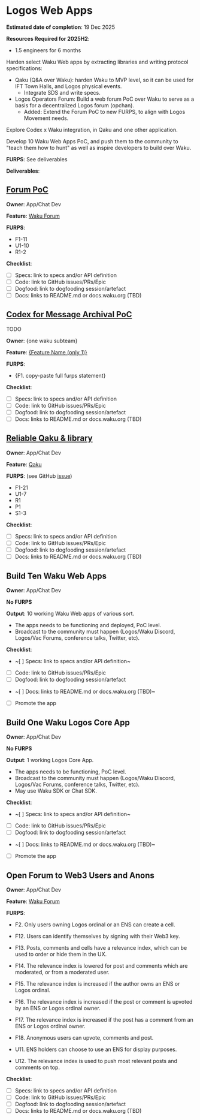 # Logos Web Apps

**Estimated date of completion**: 19 Dec 2025

**Resources Required for 2025H2**:
- 1.5 engineers for 6 months

Harden select Waku Web apps by extracting libraries and writing protocol specifications:

- Qaku (Q&A over Waku): harden Waku to MVP level, so it can be used for IFT Town Halls, and Logos physical events.
  - Integrate SDS and write specs. 
- Logos Operators Forum: Build a web forum PoC over Waku to serve as a basis for a decentralized Logos forum (opchan).
  - Added: Extend the Forum PoC to new FURPS, to align with Logos Movement needs.

Explore Codex x Waku integration, in Qaku and one other application.

Develop 10 Waku Web Apps PoC, and push them to the community to "teach them how to hunt" as well as inspire developers
to build over Waku.

**FURPS**: See deliverables

**Deliverables**:  

## [Forum PoC](https://github.com/waku-org/pm/issues/292) 

**Owner**: App/Chat Dev

**Feature**: [Waku Forum](/FURPS/application/forum.md)

**FURPS**:
- F1-11
- U1-10
- R1-2

**Checklist**:
- [ ] Specs: link to specs and/or API definition
- [ ] Code: link to GitHub issues/PRs/Epic
- [ ] Dogfood: link to dogfooding session/artefact
- [ ] Docs: links to README.md or docs.waku.org (TBD)

## [Codex for Message Archival PoC](https://github.com/waku-org/pm/issues/293)

TODO

**Owner**: {one waku subteam}

**Feature**: [{Feature Name (only 1)}]({path/to/furps/file})

**FURPS**:
- {F1. copy-paste full furps statement}

**Checklist**:
- [ ] Specs: link to specs and/or API definition
- [ ] Code: link to GitHub issues/PRs/Epic
- [ ] Dogfood: link to dogfooding session/artefact
- [ ] Docs: links to README.md or docs.waku.org (TBD)

## [Reliable Qaku & library](https://github.com/waku-org/pm/issues/287)

**Owner**: App/Chat Dev 

**Feature**: [Qaku](/FURPS/application/qaku.md)

**FURPS**: (see GitHub [issue](https://github.com/waku-org/pm/issues/292))
- F1-21
- U1-7
- R1
- P1
- S1-3

**Checklist**:
- [ ] Specs: link to specs and/or API definition
- [ ] Code: link to GitHub issues/PRs/Epic
- [ ] Dogfood: link to dogfooding session/artefact
- [ ] Docs: links to README.md or docs.waku.org (TBD)

## Build Ten Waku Web Apps

**Owner**: App/Chat Dev

**No FURPS**

**Output**: 10 working Waku Web apps of various sort.

- The apps needs to be functioning and deployed, PoC level.
- Broadcast to the community must happen (Logos/Waku Discord, Logos/Vac Forums, conference talks, Twitter, etc). 

**Checklist**:
- ~[ ] Specs: link to specs and/or API definition~
- [ ] Code: link to GitHub issues/PRs/Epic
- [ ] Dogfood: link to dogfooding session/artefact
- ~[ ] Docs: links to README.md or docs.waku.org (TBD)~
- [ ] Promote the app

## Build One Waku Logos Core App

**Owner**: App/Chat Dev

**No FURPS**

**Output**: 1 working Logos Core App.

- The apps needs to be functioning, PoC level.
- Broadcast to the community must happen (Logos/Waku Discord, Logos/Vac Forums, conference talks, Twitter, etc).
- May use Waku SDK or Chat SDK.

**Checklist**:
- ~[ ] Specs: link to specs and/or API definition~
- [ ] Code: link to GitHub issues/PRs/Epic
- [ ] Dogfood: link to dogfooding session/artefact
- ~[ ] Docs: links to README.md or docs.waku.org (TBD)~
- [ ] Promote the app

## Open Forum to Web3 Users and Anons

**Owner**: App/Chat Dev

**Feature**: [Waku Forum](/FURPS/application/forum.md)

**FURPS**:
- F2. Only users owning Logos ordinal or an ENS can create a cell.
- F12. Users can identify themselves by signing with their Web3 key.
- F13. Posts, comments and cells have a relevance index, which can be used to order or hide them in the UX.
- F14. The relevance index is lowered for post and comments which are moderated, or from a moderated user.
- F15. The relevance index is increased if the author owns an ENS or Logos ordinal.
- F16. The relevance index is increased if the post or comment is upvoted by an ENS or Logos ordinal owner.
- F17. The relevance index is increased if the post has a comment from an ENS or Logos ordinal owner.
- F18. Anonymous users can upvote, comments and post.

- U11. ENS holders can choose to use an ENS for display purposes.
- U12. The relevance index is used to push most relevant posts and comments on top.


**Checklist**:
- [ ] Specs: link to specs and/or API definition
- [ ] Code: link to GitHub issues/PRs/Epic
- [ ] Dogfood: link to dogfooding session/artefact
- [ ] Docs: links to README.md or docs.waku.org (TBD)